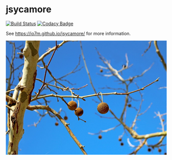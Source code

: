 jsycamore
===

[![Build Status](https://travis-ci.org/io7m/jsycamore.svg?branch=master)](https://travis-ci.org/io7m/jsycamore)
[![Codacy Badge](https://api.codacy.com/project/badge/Grade/b90ebe26bdab481188d8ea6c071d3c97)](https://www.codacy.com/app/github_79/jsycamore?utm_source=github.com&amp;utm_medium=referral&amp;utm_content=io7m/jsycamore&amp;utm_campaign=Badge_Grade)

See https://io7m.github.io/jsycamore/ for more information.

![jsycamore](./src/site/resources/jsycamore.jpg?raw=true)
